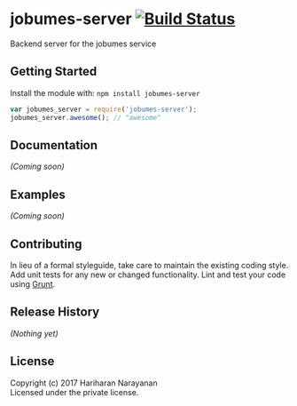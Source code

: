 # jobumes-server [![Build Status](https://secure.travis-ci.org/enhariharan/jobumes-server.png?branch=master)](http://travis-ci.org/enhariharan/jobumes-server)

Backend server for the jobumes service

## Getting Started
Install the module with: `npm install jobumes-server`

```javascript
var jobumes_server = require('jobumes-server');
jobumes_server.awesome(); // "awesome"
```

## Documentation
_(Coming soon)_

## Examples
_(Coming soon)_

## Contributing
In lieu of a formal styleguide, take care to maintain the existing coding style. Add unit tests for any new or changed functionality. Lint and test your code using [Grunt](http://gruntjs.com/).

## Release History
_(Nothing yet)_

## License
Copyright (c) 2017 Hariharan Narayanan  
Licensed under the private license.
